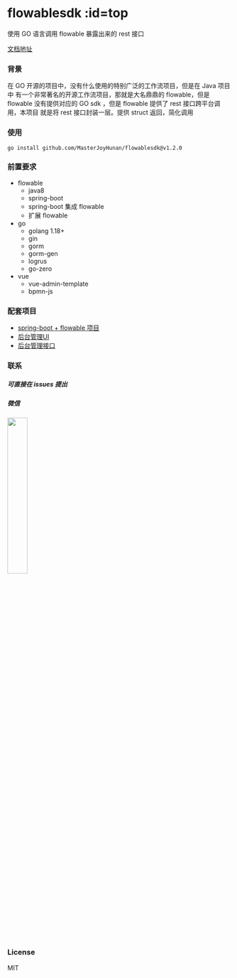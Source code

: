 # flowablesdk :id=top

使用 GO 语言调用 flowable 暴露出来的 rest 接口

[文档地址](https://masterjoyhunan.github.io/flowablesdk/)

### 背景

在 GO 开源的项目中，没有什么使用的特别广泛的工作流项目，但是在 Java 项目中 有一个非常著名的开源工作流项目，那就是大名鼎鼎的 flowable，但是 flowable 没有提供对应的 GO sdk ，但是 flowable 提供了 rest 接口跨平台调用，本项目 就是将 rest 接口封装一层。提供 struct 返回，简化调用

### 使用

```shell
go install github.com/MasterJoyHunan/flowablesdk@v1.2.0
```

### 前置要求 

- flowable
  - java8
  - spring-boot
  - spring-boot 集成 flowable
  - 扩展 flowable
- go 
  - golang 1.18+
  - gin
  - gorm
  - gorm-gen
  - logrus
  - go-zero
- vue
  - vue-admin-template
  - bpmn-js

### 配套项目

- [spring-boot + flowable 项目](https://github.com/MasterJoyHunan/flowable-rest)
- [后台管理UI]()
- [后台管理接口]()

### 联系

##### 可直接在 issues 提出

##### 微信

<img decoding="async" src="https://tc.masterjoy.top/%E5%BE%AE%E4%BF%A1%E5%9B%BE%E7%89%87_20230216101038.jpg" width="30%" />

### License

MIT